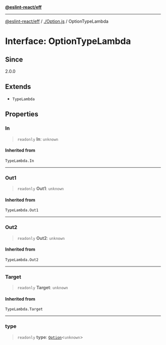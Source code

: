 [**@eslint-react/eff**](../../README.md)

***

[@eslint-react/eff](../../README.md) / [./Option.js](../README.md) / OptionTypeLambda

# Interface: OptionTypeLambda

## Since

2.0.0

## Extends

- `TypeLambda`

## Properties

### In

> `readonly` **In**: `unknown`

#### Inherited from

`TypeLambda.In`

***

### Out1

> `readonly` **Out1**: `unknown`

#### Inherited from

`TypeLambda.Out1`

***

### Out2

> `readonly` **Out2**: `unknown`

#### Inherited from

`TypeLambda.Out2`

***

### Target

> `readonly` **Target**: `unknown`

#### Inherited from

`TypeLambda.Target`

***

### type

> `readonly` **type**: [`Option`](../type-aliases/Option.md)\<`unknown`\>
